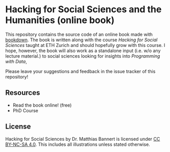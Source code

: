 # Hacking for Social Sciences and the Humanities (online book)

This repository contains the source code of an online book made with [bookdown](https://bookdown.org). 
The book is written along with the course *Hacking for Social Sciences* taught at ETH Zurich and should hopefully grow 
with this course. I hope, however, the book will also work as a standalone input (i.e. w/o any lecture material.) to social sciences looking for insights into _Programming with Data_, 

Please leave your suggestions and feedback in the issue tracker of this repository!

## Resources

- Read the book online! (free)
- PhD Course


## License

Hacking for Social Sciences by Dr. Matthias Bannert is licensed under <a href="https://creativecommons.org/licenses/by-nc-sa/4.0/?ref=chooser-v1">CC BY-NC-SA 4.0</a>. This includes all illustrations unless stated otherwise.

